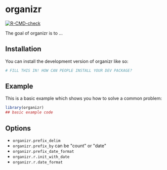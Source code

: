 
# organizr

<!-- badges: start -->
[![R-CMD-check](https://github.com/jobrachem/organizr/actions/workflows/R-CMD-check.yaml/badge.svg)](https://github.com/jobrachem/organizr/actions/workflows/R-CMD-check.yaml)
<!-- badges: end -->

The goal of organizr is to ...

## Installation

You can install the development version of organizr like so:

``` r
# FILL THIS IN! HOW CAN PEOPLE INSTALL YOUR DEV PACKAGE?
```

## Example

This is a basic example which shows you how to solve a common problem:

``` r
library(organizr)
## basic example code
```

## Options

- `organizr.prefix_delim`
- `organizr.prefix_by` can be "count" or "date"
- `organizr.prefix_date_format` 
- `organizr.r.init_with_date`
- `organizr.r.date_format`

